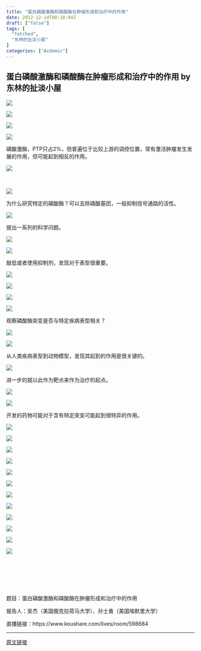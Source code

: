 ```yaml
---
title: "蛋白磷酸激酶和磷酸酶在肿瘤形成和治疗中的作用"
date: 2022-12-14T00:18:04Z
draft: ["false"]
tags: [
  "fetched",
  "东林的扯淡小屋"
]
categories: ["Acdemic"]
---
```

蛋白磷酸激酶和磷酸酶在肿瘤形成和治疗中的作用 by 东林的扯淡小屋
------
<div><p><img data-galleryid="" data-ratio="0.5323590814196242" data-s="300,640" data-type="png" data-w="958" data-src="https://mmbiz.qpic.cn/mmbiz_png/kZ1wdgAscBoFb7vUJiamiak2u2AFEu25cJRDsllKztOgwzgia03fibmV6Hh4l1MZ2aJEdZ9mmR9h7GX2qLiaicBibjuzQ/640?wx_fmt=png" src="https://mmbiz.qpic.cn/mmbiz_png/kZ1wdgAscBoFb7vUJiamiak2u2AFEu25cJRDsllKztOgwzgia03fibmV6Hh4l1MZ2aJEdZ9mmR9h7GX2qLiaicBibjuzQ/640?wx_fmt=png"></p><p><img data-galleryid="" data-ratio="0.5417536534446764" data-s="300,640" data-type="png" data-w="958" data-src="https://mmbiz.qpic.cn/mmbiz_png/kZ1wdgAscBoFb7vUJiamiak2u2AFEu25cJWnA86QNCicCvd8ScmZ1xpIhVMSYz5gpU9K8csib4K4ZiaXDQDiaj5vcHPQ/640?wx_fmt=png" src="https://mmbiz.qpic.cn/mmbiz_png/kZ1wdgAscBoFb7vUJiamiak2u2AFEu25cJWnA86QNCicCvd8ScmZ1xpIhVMSYz5gpU9K8csib4K4ZiaXDQDiaj5vcHPQ/640?wx_fmt=png"></p><p><img data-galleryid="" data-ratio="0.5404564315352697" data-s="300,640" data-type="png" data-w="964" data-src="https://mmbiz.qpic.cn/mmbiz_png/kZ1wdgAscBoFb7vUJiamiak2u2AFEu25cJCicW7kmx5D9K1PE7GjlGbibAJEN9jtfopUsqsexaFOPBOU5Yz0FPqib0g/640?wx_fmt=png" src="https://mmbiz.qpic.cn/mmbiz_png/kZ1wdgAscBoFb7vUJiamiak2u2AFEu25cJCicW7kmx5D9K1PE7GjlGbibAJEN9jtfopUsqsexaFOPBOU5Yz0FPqib0g/640?wx_fmt=png"></p><p><img data-galleryid="" data-ratio="0.748653500897666" data-s="300,640" data-type="png" data-w="557" data-src="https://mmbiz.qpic.cn/mmbiz_png/kZ1wdgAscBoFb7vUJiamiak2u2AFEu25cJVvJiagVs8Lj7cvA7RdjMvibZZbBOVY4IZZMB9POc64GNleNXuKXYauVw/640?wx_fmt=png" src="https://mmbiz.qpic.cn/mmbiz_png/kZ1wdgAscBoFb7vUJiamiak2u2AFEu25cJVvJiagVs8Lj7cvA7RdjMvibZZbBOVY4IZZMB9POc64GNleNXuKXYauVw/640?wx_fmt=png"></p><p>磷酸激酶，PTP只占2%，但普遍位于比较上游的调控位置，常有激活肿瘤发生发展的作用，但可能起到相反的作用。</p><p><img data-galleryid="" data-ratio="0.6788321167883211" data-s="300,640" data-type="png" data-w="822" data-src="https://mmbiz.qpic.cn/mmbiz_png/kZ1wdgAscBoFb7vUJiamiak2u2AFEu25cJc1d99JJiablia1TPyxxudjQicPF7L9Fe9DwJAX1d6uV3x8l0GePvmjw8g/640?wx_fmt=png" src="https://mmbiz.qpic.cn/mmbiz_png/kZ1wdgAscBoFb7vUJiamiak2u2AFEu25cJc1d99JJiablia1TPyxxudjQicPF7L9Fe9DwJAX1d6uV3x8l0GePvmjw8g/640?wx_fmt=png"></p><p><br></p><p><img data-galleryid="" data-ratio="0.6596534653465347" data-s="300,640" data-type="png" data-w="808" data-src="https://mmbiz.qpic.cn/mmbiz_png/kZ1wdgAscBoFb7vUJiamiak2u2AFEu25cJB0lTiamD3LMzZoUtaic2uSbnaIzwXrZkgQpgcx08MmJicEssr1bCuuc2A/640?wx_fmt=png" src="https://mmbiz.qpic.cn/mmbiz_png/kZ1wdgAscBoFb7vUJiamiak2u2AFEu25cJB0lTiamD3LMzZoUtaic2uSbnaIzwXrZkgQpgcx08MmJicEssr1bCuuc2A/640?wx_fmt=png"></p><p>为什么研究特定的磷酸酶？可以去除磷酸基团，一般抑制信号通路的活性。</p><p><img data-galleryid="" data-ratio="0.6718377088305489" data-s="300,640" data-type="png" data-w="838" data-src="https://mmbiz.qpic.cn/mmbiz_png/kZ1wdgAscBoFb7vUJiamiak2u2AFEu25cJRTFriatXicL1eMGmgx5Xyoe5mJlQN2zafBnnq7vygee4QUlxjibicPcK7g/640?wx_fmt=png" src="https://mmbiz.qpic.cn/mmbiz_png/kZ1wdgAscBoFb7vUJiamiak2u2AFEu25cJRTFriatXicL1eMGmgx5Xyoe5mJlQN2zafBnnq7vygee4QUlxjibicPcK7g/640?wx_fmt=png"></p><p>提出一系列的科学问题。<br></p><p><img data-galleryid="" data-ratio="0.6767554479418886" data-s="300,640" data-type="png" data-w="826" data-src="https://mmbiz.qpic.cn/mmbiz_png/kZ1wdgAscBoFb7vUJiamiak2u2AFEu25cJKKeb74wyh7EqzZ430L0LFRUntJoI05JhLUAFWaJt1pEM1gBcVMURuA/640?wx_fmt=png" src="https://mmbiz.qpic.cn/mmbiz_png/kZ1wdgAscBoFb7vUJiamiak2u2AFEu25cJKKeb74wyh7EqzZ430L0LFRUntJoI05JhLUAFWaJt1pEM1gBcVMURuA/640?wx_fmt=png"></p><p><img data-galleryid="" data-ratio="0.6879699248120301" data-s="300,640" data-type="png" data-w="798" data-src="https://mmbiz.qpic.cn/mmbiz_png/kZ1wdgAscBoFb7vUJiamiak2u2AFEu25cJNT4rcgiaSQia4LzMWhQQwb8CRopr7UuRib07FnicvxQ9SMhRydeBiaGqwsg/640?wx_fmt=png" src="https://mmbiz.qpic.cn/mmbiz_png/kZ1wdgAscBoFb7vUJiamiak2u2AFEu25cJNT4rcgiaSQia4LzMWhQQwb8CRopr7UuRib07FnicvxQ9SMhRydeBiaGqwsg/640?wx_fmt=png"></p><p>敲低或者使用抑制剂，发现对于表型很重要。</p><p><img data-galleryid="" data-ratio="0.6821983273596177" data-s="300,640" data-type="png" data-w="837" data-src="https://mmbiz.qpic.cn/mmbiz_png/kZ1wdgAscBoFb7vUJiamiak2u2AFEu25cJ0ib4VuspbjOL6jreVnzHsK1YtbXbmfB5wBmTOTqZGJUEuQovNoKUCFg/640?wx_fmt=png" src="https://mmbiz.qpic.cn/mmbiz_png/kZ1wdgAscBoFb7vUJiamiak2u2AFEu25cJ0ib4VuspbjOL6jreVnzHsK1YtbXbmfB5wBmTOTqZGJUEuQovNoKUCFg/640?wx_fmt=png"></p><p><img data-galleryid="" data-ratio="0.6562123039806996" data-s="300,640" data-type="png" data-w="829" data-src="https://mmbiz.qpic.cn/mmbiz_png/kZ1wdgAscBoFb7vUJiamiak2u2AFEu25cJqbRT6zJkmQuo6YaG672KhIhkjce9VntyQWCIWDy98BoudODSWyoABQ/640?wx_fmt=png" src="https://mmbiz.qpic.cn/mmbiz_png/kZ1wdgAscBoFb7vUJiamiak2u2AFEu25cJqbRT6zJkmQuo6YaG672KhIhkjce9VntyQWCIWDy98BoudODSWyoABQ/640?wx_fmt=png"></p><p><img data-galleryid="" data-ratio="0.7119700748129676" data-s="300,640" data-type="png" data-w="802" data-src="https://mmbiz.qpic.cn/mmbiz_png/kZ1wdgAscBoFb7vUJiamiak2u2AFEu25cJRF3grnXh3qICX3ib6fuTr5Avq5gvGgXUjzUvFYytl4H7VxXZo0ungdQ/640?wx_fmt=png" src="https://mmbiz.qpic.cn/mmbiz_png/kZ1wdgAscBoFb7vUJiamiak2u2AFEu25cJRF3grnXh3qICX3ib6fuTr5Avq5gvGgXUjzUvFYytl4H7VxXZo0ungdQ/640?wx_fmt=png"></p><p><img data-galleryid="" data-ratio="0.6599045346062052" data-s="300,640" data-type="png" data-w="838" data-src="https://mmbiz.qpic.cn/mmbiz_png/kZ1wdgAscBoFb7vUJiamiak2u2AFEu25cJUtARCHB5yaWJbl7kUOD1GSsZFvYjluDZM5j80PuUIbYd4yX2hb6H4w/640?wx_fmt=png" src="https://mmbiz.qpic.cn/mmbiz_png/kZ1wdgAscBoFb7vUJiamiak2u2AFEu25cJUtARCHB5yaWJbl7kUOD1GSsZFvYjluDZM5j80PuUIbYd4yX2hb6H4w/640?wx_fmt=png"></p><p>观察磷酸酶突变是否与特定疾病表型相关？</p><p><img data-galleryid="" data-ratio="0.7061068702290076" data-s="300,640" data-type="png" data-w="786" data-src="https://mmbiz.qpic.cn/mmbiz_png/kZ1wdgAscBoFb7vUJiamiak2u2AFEu25cJS7iaMib4z9WqvvhSEIzCia10YibSKsDSwzo1j7NicLnTo1QFEtRUibAen6Ng/640?wx_fmt=png" src="https://mmbiz.qpic.cn/mmbiz_png/kZ1wdgAscBoFb7vUJiamiak2u2AFEu25cJS7iaMib4z9WqvvhSEIzCia10YibSKsDSwzo1j7NicLnTo1QFEtRUibAen6Ng/640?wx_fmt=png"></p><p><img data-galleryid="" data-ratio="0.7014925373134329" data-s="300,640" data-type="png" data-w="804" data-src="https://mmbiz.qpic.cn/mmbiz_png/kZ1wdgAscBoFb7vUJiamiak2u2AFEu25cJs1cMkBHzeBibNwD0UVIZmWPtmS9icsXtib7PKaaGT9OxZSTtB9eoia7cYA/640?wx_fmt=png" src="https://mmbiz.qpic.cn/mmbiz_png/kZ1wdgAscBoFb7vUJiamiak2u2AFEu25cJs1cMkBHzeBibNwD0UVIZmWPtmS9icsXtib7PKaaGT9OxZSTtB9eoia7cYA/640?wx_fmt=png"></p><p>从人类疾病表型到动物模型，发现其起到的作用是很关键的。<br></p><p><img data-galleryid="" data-ratio="0.6682750301568154" data-s="300,640" data-type="png" data-w="829" data-src="https://mmbiz.qpic.cn/mmbiz_png/kZ1wdgAscBoFb7vUJiamiak2u2AFEu25cJhvfRs5VyVkDwCOpWADr6iceKct503R7K6QGzNnGWyhQicllHSpibibDztw/640?wx_fmt=png" src="https://mmbiz.qpic.cn/mmbiz_png/kZ1wdgAscBoFb7vUJiamiak2u2AFEu25cJhvfRs5VyVkDwCOpWADr6iceKct503R7K6QGzNnGWyhQicllHSpibibDztw/640?wx_fmt=png"></p><p>进一步的就以此作为靶点来作为治疗的起点。<br></p><p><img data-galleryid="" data-ratio="0.712484237074401" data-s="300,640" data-type="png" data-w="793" data-src="https://mmbiz.qpic.cn/mmbiz_png/kZ1wdgAscBoFb7vUJiamiak2u2AFEu25cJqGqsNQh5jhPrzbprV89VVX8LZSnzhiaYuXwymwASPyYYJKwz98ED3fw/640?wx_fmt=png" src="https://mmbiz.qpic.cn/mmbiz_png/kZ1wdgAscBoFb7vUJiamiak2u2AFEu25cJqGqsNQh5jhPrzbprV89VVX8LZSnzhiaYuXwymwASPyYYJKwz98ED3fw/640?wx_fmt=png"></p><p><img data-galleryid="" data-ratio="0.6608910891089109" data-s="300,640" data-type="png" data-w="808" data-src="https://mmbiz.qpic.cn/mmbiz_png/kZ1wdgAscBoFb7vUJiamiak2u2AFEu25cJkhdVHxK7dqSWddlThhIZVu7honksymnd1YdPdC4UaDicZEeCZlLcNlQ/640?wx_fmt=png" src="https://mmbiz.qpic.cn/mmbiz_png/kZ1wdgAscBoFb7vUJiamiak2u2AFEu25cJkhdVHxK7dqSWddlThhIZVu7honksymnd1YdPdC4UaDicZEeCZlLcNlQ/640?wx_fmt=png"></p><p>开发的药物可能对于含有特定突变可能起到很特异的作用。</p><p><img data-galleryid="" data-ratio="0.7030075187969925" data-s="300,640" data-type="png" data-w="798" data-src="https://mmbiz.qpic.cn/mmbiz_png/kZ1wdgAscBoFb7vUJiamiak2u2AFEu25cJiaIc6gtGgjYVyUB74F5q1vLlPxp19TywYZ8p9XdsuJtSFrc0FxHs9VA/640?wx_fmt=png" src="https://mmbiz.qpic.cn/mmbiz_png/kZ1wdgAscBoFb7vUJiamiak2u2AFEu25cJiaIc6gtGgjYVyUB74F5q1vLlPxp19TywYZ8p9XdsuJtSFrc0FxHs9VA/640?wx_fmt=png"></p><p><img data-galleryid="" data-ratio="0.6909547738693468" data-s="300,640" data-type="png" data-w="796" data-src="https://mmbiz.qpic.cn/mmbiz_png/kZ1wdgAscBoFb7vUJiamiak2u2AFEu25cJXSYS7YkUJESicicErqQafnsOE8mkrw45rsnjJUJnbgu9q4jIS8MNxmEA/640?wx_fmt=png" src="https://mmbiz.qpic.cn/mmbiz_png/kZ1wdgAscBoFb7vUJiamiak2u2AFEu25cJXSYS7YkUJESicicErqQafnsOE8mkrw45rsnjJUJnbgu9q4jIS8MNxmEA/640?wx_fmt=png"></p><p><img data-galleryid="" data-ratio="0.788563829787234" data-s="300,640" data-type="png" data-w="752" data-src="https://mmbiz.qpic.cn/mmbiz_png/kZ1wdgAscBoFb7vUJiamiak2u2AFEu25cJrbsXxvwSfgAoHbw12ax9kCiceDpyoicaA0bEfpbSOaibWTRO2mUMnZctA/640?wx_fmt=png" src="https://mmbiz.qpic.cn/mmbiz_png/kZ1wdgAscBoFb7vUJiamiak2u2AFEu25cJrbsXxvwSfgAoHbw12ax9kCiceDpyoicaA0bEfpbSOaibWTRO2mUMnZctA/640?wx_fmt=png"></p><p><img data-galleryid="" data-ratio="0.6923076923076923" data-s="300,640" data-type="png" data-w="793" data-src="https://mmbiz.qpic.cn/mmbiz_png/kZ1wdgAscBoFb7vUJiamiak2u2AFEu25cJ5sibN5Y9DIicFMGuUMBsfA1ZichxwUplRIsHe1KZv0OFb3pcI1YPVypLA/640?wx_fmt=png" src="https://mmbiz.qpic.cn/mmbiz_png/kZ1wdgAscBoFb7vUJiamiak2u2AFEu25cJ5sibN5Y9DIicFMGuUMBsfA1ZichxwUplRIsHe1KZv0OFb3pcI1YPVypLA/640?wx_fmt=png"></p><p><img data-galleryid="" data-ratio="0.6752136752136753" data-s="300,640" data-type="png" data-w="819" data-src="https://mmbiz.qpic.cn/mmbiz_png/kZ1wdgAscBoFb7vUJiamiak2u2AFEu25cJTKZSGaWicpeicQQKQuXNnYDGHULSP8QGiaAjYqN4d0WZxKjTvw2K0ibLBQ/640?wx_fmt=png" src="https://mmbiz.qpic.cn/mmbiz_png/kZ1wdgAscBoFb7vUJiamiak2u2AFEu25cJTKZSGaWicpeicQQKQuXNnYDGHULSP8QGiaAjYqN4d0WZxKjTvw2K0ibLBQ/640?wx_fmt=png"></p><p><img data-galleryid="" data-ratio="0.6136087484811664" data-s="300,640" data-type="png" data-w="823" data-src="https://mmbiz.qpic.cn/mmbiz_png/kZ1wdgAscBoFb7vUJiamiak2u2AFEu25cJYx31Xs2WYWDbSibc6Frf2iao79sxmEQia9AnlJ70StQt0d81WeNJX5F8Q/640?wx_fmt=png" src="https://mmbiz.qpic.cn/mmbiz_png/kZ1wdgAscBoFb7vUJiamiak2u2AFEu25cJYx31Xs2WYWDbSibc6Frf2iao79sxmEQia9AnlJ70StQt0d81WeNJX5F8Q/640?wx_fmt=png"></p><p><img data-galleryid="" data-ratio="0.6670822942643392" data-s="300,640" data-type="png" data-w="802" data-src="https://mmbiz.qpic.cn/mmbiz_png/kZ1wdgAscBoFb7vUJiamiak2u2AFEu25cJzVqYkuNodaAr1ib3PvYaiaiaJiceQHnNt12YPywBTGVjR7sCU7RiaMEvKdw/640?wx_fmt=png" src="https://mmbiz.qpic.cn/mmbiz_png/kZ1wdgAscBoFb7vUJiamiak2u2AFEu25cJzVqYkuNodaAr1ib3PvYaiaiaJiceQHnNt12YPywBTGVjR7sCU7RiaMEvKdw/640?wx_fmt=png"></p><p><img data-galleryid="" data-ratio="0.6373626373626373" data-s="300,640" data-type="png" data-w="819" data-src="https://mmbiz.qpic.cn/mmbiz_png/kZ1wdgAscBoFb7vUJiamiak2u2AFEu25cJhvrCLvBYZImLzPeqeN8IzibckQiayJALKl0QSrsLJe6MibwaEibk00JKFg/640?wx_fmt=png" src="https://mmbiz.qpic.cn/mmbiz_png/kZ1wdgAscBoFb7vUJiamiak2u2AFEu25cJhvrCLvBYZImLzPeqeN8IzibckQiayJALKl0QSrsLJe6MibwaEibk00JKFg/640?wx_fmt=png"></p><p><img data-galleryid="" data-ratio="0.660217654171705" data-s="300,640" data-type="png" data-w="827" data-src="https://mmbiz.qpic.cn/mmbiz_png/kZ1wdgAscBoFb7vUJiamiak2u2AFEu25cJoqqTMyYfrGySNeOHksRRZ1xU8Gcvg3620hTe4jsVQR0gvVkkovLQww/640?wx_fmt=png" src="https://mmbiz.qpic.cn/mmbiz_png/kZ1wdgAscBoFb7vUJiamiak2u2AFEu25cJoqqTMyYfrGySNeOHksRRZ1xU8Gcvg3620hTe4jsVQR0gvVkkovLQww/640?wx_fmt=png"></p><p><img data-galleryid="" data-ratio="0.6585365853658537" data-s="300,640" data-type="png" data-w="820" data-src="https://mmbiz.qpic.cn/mmbiz_png/kZ1wdgAscBoFb7vUJiamiak2u2AFEu25cJFjsHGmlvia3zaIt8hEP1r0S4NicWoWBtkeHl1rgMwkIRxvbfEHCyibdvQ/640?wx_fmt=png" src="https://mmbiz.qpic.cn/mmbiz_png/kZ1wdgAscBoFb7vUJiamiak2u2AFEu25cJFjsHGmlvia3zaIt8hEP1r0S4NicWoWBtkeHl1rgMwkIRxvbfEHCyibdvQ/640?wx_fmt=png"></p><p><img data-galleryid="" data-ratio="0.7331730769230769" data-s="300,640" data-type="png" data-w="832" data-src="https://mmbiz.qpic.cn/mmbiz_png/kZ1wdgAscBoFb7vUJiamiak2u2AFEu25cJiaIdRYYng73ZcOUbNLMKFc3UicRhxDianMLt8zsqmVMibs7t8atAzeuDBg/640?wx_fmt=png" src="https://mmbiz.qpic.cn/mmbiz_png/kZ1wdgAscBoFb7vUJiamiak2u2AFEu25cJiaIdRYYng73ZcOUbNLMKFc3UicRhxDianMLt8zsqmVMibs7t8atAzeuDBg/640?wx_fmt=png"></p><p><img data-galleryid="" data-ratio="0.7173396674584323" data-s="300,640" data-type="png" data-w="842" data-src="https://mmbiz.qpic.cn/mmbiz_png/kZ1wdgAscBoFb7vUJiamiak2u2AFEu25cJ0dmopnGTKibprR9NDEpZhZIOe5vd6iaztlGkmp4rrdptzAZz2KvR9NibA/640?wx_fmt=png" src="https://mmbiz.qpic.cn/mmbiz_png/kZ1wdgAscBoFb7vUJiamiak2u2AFEu25cJ0dmopnGTKibprR9NDEpZhZIOe5vd6iaztlGkmp4rrdptzAZz2KvR9NibA/640?wx_fmt=png"></p><p><br></p><p><br></p><p><br></p><p>题目：蛋白磷酸激酶和磷酸酶在肿瘤形成和治疗中的作用</p><p>报告人：吴杰（美国俄克拉荷马大学）、孙士勇（美国埃默里大学）</p><p>直播链接：https://www.koushare.com/lives/room/598684</p><p><mp-style-type data-value="10000"></mp-style-type></p></div>  
<hr>
<a href="https://mp.weixin.qq.com/s/lsim38sCU2Zo3kldk_p5jw",target="_blank" rel="noopener noreferrer">原文链接</a>
